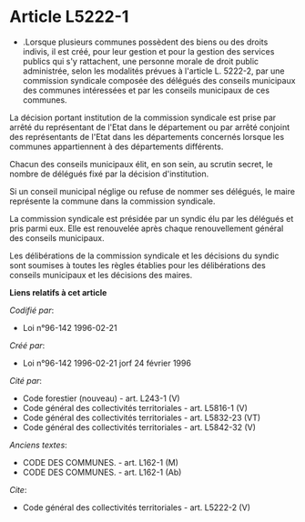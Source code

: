 # Article L5222-1

- .Lorsque plusieurs communes possèdent des biens ou des droits indivis, il est créé, pour leur gestion et pour la gestion
des services publics qui s'y rattachent, une personne morale de droit public administrée, selon les modalités prévues à
l'article L. 5222-2, par une commission syndicale composée des délégués des conseils municipaux des communes intéressées et
par les conseils municipaux de ces communes.

La décision portant institution de la commission syndicale est prise par arrêté du représentant de l'Etat dans le département
ou par arrêté conjoint des représentants de l'Etat dans les départements concernés lorsque les communes appartiennent à des
départements différents.

Chacun des conseils municipaux élit, en son sein, au scrutin secret, le nombre de délégués fixé par la décision
d'institution.

Si un conseil municipal néglige ou refuse de nommer ses délégués, le maire représente la commune dans la commission
syndicale.

La commission syndicale est présidée par un syndic élu par les délégués et pris parmi eux. Elle est renouvelée après chaque
renouvellement général des conseils municipaux.

Les délibérations de la commission syndicale et les décisions du syndic sont soumises à toutes les règles établies pour les
délibérations des conseils municipaux et les décisions des maires.

**Liens relatifs à cet article**

_Codifié par_:

  - Loi n°96-142 1996-02-21

_Créé par_:

  - Loi n°96-142 1996-02-21 jorf 24 février 1996

_Cité par_:

  - Code forestier (nouveau) - art. L243-1 (V)
  - Code général des collectivités territoriales - art. L5816-1 (V)
  - Code général des collectivités territoriales - art. L5832-23 (VT)
  - Code général des collectivités territoriales - art. L5842-32 (V)

_Anciens textes_:

  - CODE DES COMMUNES. - art. L162-1 (M)
  - CODE DES COMMUNES. - art. L162-1 (Ab)

_Cite_:

  - Code général des collectivités territoriales - art. L5222-2 (V)
